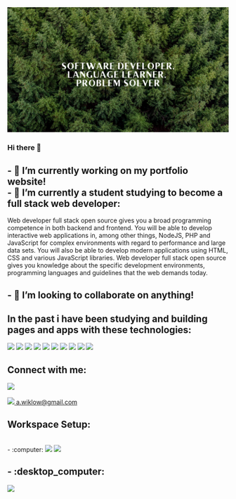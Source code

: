 <img src="https://github.com/AlexanderWiklow/AlexanderWiklow/blob/main/Water%20(1).png" />

### Hi there 👋
<h2> - 🔭 I’m currently working on my portfolio website! <br>
- 🌱 I’m currently a student studying to become a full stack web developer: </h2>



Web developer full stack open source gives you a broad programming competence in both backend and frontend. You will be able to develop interactive web applications in, among other things, NodeJS, PHP and JavaScript for complex environments with regard to performance and large data sets. You will also be able to develop modern applications using HTML, CSS and various JavaScript libraries. Web developer full stack open source gives you knowledge about the specific development environments, programming languages ​​and guidelines that the web demands today.

<h2></h2>
<h2>- 👯 I’m looking to collaborate on anything!</h2>



<h2>In the past i have been studying and building pages and apps with these technologies: <br></h2> 

<img src="https://img.shields.io/badge/C%23-239120?style=for-the-badge&logo=c-sharp&logoColor=white" /> <img src="https://img.shields.io/badge/Node.js-43853D?style=for-the-badge&logo=node.js&logoColor=white" /> <img src="https://img.shields.io/badge/HTML5-E34F26?style=for-the-badge&logo=html5&logoColor=white" /> <img src="https://img.shields.io/badge/CSS3-1572B6?style=for-the-badge&logo=css3&logoColor=white" /> <img src="https://img.shields.io/badge/Express.js-404D59?style=for-the-badge" /> <img src="https://img.shields.io/badge/React-20232A?style=for-the-badge&logo=react&logoColor=61DAFB" /> <img src="https://img.shields.io/badge/Netlify-00C7B7?style=for-the-badge&logo=netlify&logoColor=white" /> <img src="https://img.shields.io/badge/Microsoft_Excel-217346?style=for-the-badge&logo=microsoft-excel&logoColor=white" /> <img src="https://img.shields.io/badge/MySQL-005C84?style=for-the-badge&logo=mysql&logoColor=white" /> <img src="https://img.shields.io/badge/Visual_Studio_Code-0078D4?style=for-the-badge&logo=visual%20studio%20code&logoColor=white" /> 




<h2>Connect with me: <br></h2>
    <a href="https://www.linkedin.com/in/awiklöw
"><img src="https://img.shields.io/badge/LinkedIn-0077B5?style=for-the-badge&logo=linkedin&logoColor=white"/> </a>

<a href = "mailto: a.wiklow@gmail.com"><img src="https://img.shields.io/badge/Gmail-D14836?style=for-the-badge&logo=gmail&logoColor=white"/> a.wiklow@gmail.com</a>


<h2></h2>
<h2>Workspace Setup: </h2> <br>
- :computer:	
<img src="https://img.shields.io/badge/Linux-FCC624?style=for-the-badge&logo=linux&logoColor=black"/>
<img src="https://img.shields.io/badge/Ubuntu-E95420?style=for-the-badge&logo=ubuntu&logoColor=white" />

<h2>- :desktop_computer:	 </h2>

<img src="https://img.shields.io/badge/Windows-0078D6?style=for-the-badge&logo=windows&logoColor=white" /> 


<!-- - 🤔 I’m looking for help with 
- 💬 Ask me about 
- 📫 How to reach me: ...
- 😄 Pronouns: ...
- ⚡ Fun fact: ...

seedling I’m currently learning React and Vue

mailbox How to reach me: Email marialovgren86@hotmail.com & Portfolio https://marialovgren.github.io

zap Fun fact: I love knitting

What I have learned so far:
HTML
CSS
Bootstrap
vanilla JavaScript
Adobe Creative Cloud (Photoshop, Illustrator and XD)
git and GitHub
Figma
Node JS
Express
REST API
MongoDB
MySQL
What I will have learned by June 2022:
React
APIs
Agile methodologies
Connect with me:
www.linkedin.com/in/maria-lovgren1986

Languages and Tools:

currently 





![github](https://img.shields.io/badge/GitHub-000000?style=for-the-badge&logo=GitHub&logoColor=white)



<a href="https://www.w3schools.com"> <img src="https://user-images.githubusercontent.com/17318759/186962119-1c06a2f5-6d0d-4053-b175-c52ef1081527.svg" width="40" height="40"/></a>

<a href="https://www.w3schools.com"> <img src="https://user-images.githubusercontent.com/17318759/186964460-c706b9b3-746f-465c-84f6-8ad2d3afaf60.svg" width="40" height="40"/></a>

<a href="https://www.w3schools.com"> <img src="https://user-images.githubusercontent.com/17318759/186964520-e64bb512-c798-4743-949b-03ff83e5d2a1.svg" width="40" height="40"/></a>

<a href="https://www.w3schools.com"> <img src="https://user-images.githubusercontent.com/17318759/186964536-b6fc6aa1-5f2b-4da9-9578-6cf1ceab6b06.svg" width="40" height="40"/></a>

<a href="https://www.w3schools.com"> <img src="https://user-images.githubusercontent.com/17318759/186964543-f5236b04-02d8-4cd0-9a0a-1131d91230f3.svg" width="40" height="40"/></a>

<a href="https://www.w3schools.com"> <img src="https://user-images.githubusercontent.com/17318759/186962119-1c06a2f5-6d0d-4053-b175-c52ef1081527.svg" width="40" height="40"/></a>

<a href="https://www.w3schools.com"> <img src="https://user-images.githubusercontent.com/17318759/186964560-0ca8f427-317d-4520-9107-6a6979e46df5.svg" width="40" height="40"/></a>

<a href="https://www.w3schools.com"> <img src="https://user-images.githubusercontent.com/17318759/186964532-ca2d9849-45dd-46d9-9587-4e0f89a0e849.svg" width="40" height="40"/></a>

<img src="https://img.shields.io/badge/Gmail-00AFF0?style=for-the-badge&logo=gmail&logoColor=white" />

 <img src="https://img.shields.io/badge/Android-3DDC84?style=for-the-badge&logo=android&logoColor=white" /> 

 <img src="https://img.shields.io/badge/PHP-777BB4?style=for-the-badge&logo=php&logoColor=white" /> 

<img src="https://img.shields.io/badge/Nintendo_Switch-E60012?style=for-the-badge&logo=nintendo-switch&logoColor=white" /> 

<img src="https://img.shields.io/badge/Stadia-CD2640?style=for-the-badge&logo=stadia&logoColor=white" /> 

<img src="https://img.shields.io/badge/Steam-000000?style=for-the-badge&logo=steam&logoColor=white" /> 

 <img src="https://img.shields.io/badge/HTML-239120?style=for-the-badge&logo=html5&logoColor=white" /> 
 
 <img src="https://img.shields.io/badge/CSS-239120?&style=for-the-badge&logo=css3&logoColor=white" /> 
 
 <img src="https://img.shields.io/badge/JavaScript-F7DF1E?style=for-the-badge&logo=javascript&logoColor=black" /> 
 
 
 <img src="https://img.shields.io/badge/C%23-239120?style=for-the-badge&logo=c-sharp&logoColor=white" /> <img src="https://img.shields.io/badge/Node.js-43853D?style=for-the-badge&logo=node.js&logoColor=white" /> <img src="https://img.shields.io/badge/HTML5-E34F26?style=for-the-badge&logo=html5&logoColor=white" /> <img src="https://img.shields.io/badge/CSS3-1572B6?style=for-the-badge&logo=css3&logoColor=white" /> <img src="https://img.shields.io/badge/Express.js-404D59?style=for-the-badge" /> <img src="https://img.shields.io/badge/React-20232A?style=for-the-badge&logo=react&logoColor=61DAFB" /> <img src="https://img.shields.io/badge/Netlify-00C7B7?style=for-the-badge&logo=netlify&logoColor=white" /> <img src="https://img.shields.io/badge/Microsoft_Excel-217346?style=for-the-badge&logo=microsoft-excel&logoColor=white" /> <img src="https://img.shields.io/badge/MySQL-005C84?style=for-the-badge&logo=mysql&logoColor=white" /> <img src="https://img.shields.io/badge/Visual_Studio_Code-0078D4?style=for-the-badge&logo=visual%20studio%20code&logoColor=white" /> 



<img src="" />  -->













